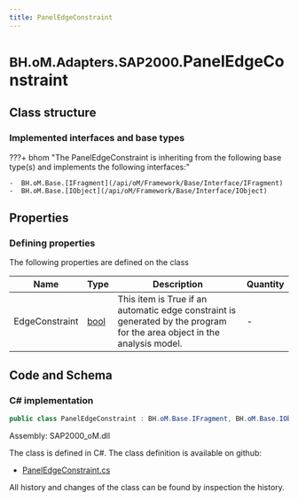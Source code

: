 ```yaml
---
title: PanelEdgeConstraint
---
```


# <small>BH.oM.Adapters.SAP2000.</small>**PanelEdgeConstraint**



## Class structure

### Implemented interfaces and base types

???+ bhom "The PanelEdgeConstraint is inheriting from the following base type(s) and implements the following interfaces:"

    -  BH.oM.Base.[IFragment](/api/oM/Framework/Base/Interface/IFragment)
    -  BH.oM.Base.[IObject](/api/oM/Framework/Base/Interface/IObject)


## Properties



### Defining properties

The following properties are defined on the class

| Name             | Type             | Description      | Quantity         |
|------------------|------------------|------------------|------------------|
| EdgeConstraint | [bool](https://learn.microsoft.com/en-us/dotnet/api/System.Boolean?view=netstandard-2.0) | This item is True if an automatic edge constraint is generated by the program for the area object in the analysis model. | - |


## Code and Schema

### C# implementation

``` C# title="C#"
public class PanelEdgeConstraint : BH.oM.Base.IFragment, BH.oM.Base.IObject
```

Assembly: SAP2000_oM.dll

The class is defined in C#. The class definition is available on github:

- [PanelEdgeConstraint.cs](https://github.com/BHoM/SAP2000_Toolkit/blob/develop/SAP2000_oM/Fragments\PanelEdgeConstraint.cs)

All history and changes of the class can be found by inspection the history.
